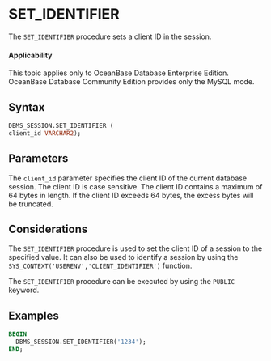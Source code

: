 # SET_IDENTIFIER

The `SET_IDENTIFIER` procedure sets a client ID in the session.

<main id="notice" >
    <h4>Applicability</h4>
    <p>This topic applies only to OceanBase Database Enterprise Edition. OceanBase Database Community Edition provides only the MySQL mode. </p>
  </main>

## Syntax

```sql
DBMS_SESSION.SET_IDENTIFIER (
client_id VARCHAR2);
```

## Parameters

The `client_id` parameter specifies the client ID of the current database session. The client ID is case sensitive. The client ID contains a maximum of 64 bytes in length. If the client ID exceeds 64 bytes, the excess bytes will be truncated.

## Considerations

The `SET_IDENTIFIER` procedure is used to set the client ID of a session to the specified value. It can also be used to identify a session by using the `SYS_CONTEXT('USERENV','CLIENT_IDENTIFIER')` function.

The `SET_IDENTIFIER` procedure can be executed by using the `PUBLIC` keyword.

## Examples

```sql
BEGIN
  DBMS_SESSION.SET_IDENTIFIER('1234');
END;
```
